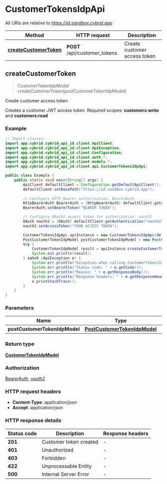 # CustomerTokensIdpApi

All URIs are relative to *https://id.sandbox.cybrid.app*

| Method | HTTP request | Description |
|------------- | ------------- | -------------|
| [**createCustomerToken**](CustomerTokensIdpApi.md#createCustomerToken) | **POST** /api/customer_tokens | Create customer access token |



## createCustomerToken

> CustomerTokenIdpModel createCustomerToken(postCustomerTokenIdpModel)

Create customer access token

Creates a customer JWT access token.  Required scopes: **customers:write** and **customers:read**

### Example

```java
// Import classes:
import app.cybrid.cybrid_api_id.client.ApiClient;
import app.cybrid.cybrid_api_id.client.ApiException;
import app.cybrid.cybrid_api_id.client.Configuration;
import app.cybrid.cybrid_api_id.client.auth.*;
import app.cybrid.cybrid_api_id.client.models.*;
import app.cybrid.cybrid_api_id.client.api.CustomerTokensIdpApi;

public class Example {
    public static void main(String[] args) {
        ApiClient defaultClient = Configuration.getDefaultApiClient();
        defaultClient.setBasePath("https://id.sandbox.cybrid.app");
        
        // Configure HTTP bearer authorization: BearerAuth
        HttpBearerAuth BearerAuth = (HttpBearerAuth) defaultClient.getAuthentication("BearerAuth");
        BearerAuth.setBearerToken("BEARER TOKEN");

        // Configure OAuth2 access token for authorization: oauth2
        OAuth oauth2 = (OAuth) defaultClient.getAuthentication("oauth2");
        oauth2.setAccessToken("YOUR ACCESS TOKEN");

        CustomerTokensIdpApi apiInstance = new CustomerTokensIdpApi(defaultClient);
        PostCustomerTokenIdpModel postCustomerTokenIdpModel = new PostCustomerTokenIdpModel(); // PostCustomerTokenIdpModel | 
        try {
            CustomerTokenIdpModel result = apiInstance.createCustomerToken(postCustomerTokenIdpModel);
            System.out.println(result);
        } catch (ApiException e) {
            System.err.println("Exception when calling CustomerTokensIdpApi#createCustomerToken");
            System.err.println("Status code: " + e.getCode());
            System.err.println("Reason: " + e.getResponseBody());
            System.err.println("Response headers: " + e.getResponseHeaders());
            e.printStackTrace();
        }
    }
}
```

### Parameters


| Name | Type | Description  | Notes |
|------------- | ------------- | ------------- | -------------|
| **postCustomerTokenIdpModel** | [**PostCustomerTokenIdpModel**](PostCustomerTokenIdpModel.md)|  | |

### Return type

[**CustomerTokenIdpModel**](CustomerTokenIdpModel.md)

### Authorization

[BearerAuth](../README.md#BearerAuth), [oauth2](../README.md#oauth2)

### HTTP request headers

- **Content-Type**: application/json
- **Accept**: application/json


### HTTP response details
| Status code | Description | Response headers |
|-------------|-------------|------------------|
| **201** | Customer token created |  -  |
| **401** | Unauthorized |  -  |
| **403** | Forbidden |  -  |
| **422** | Unprocessable Entity |  -  |
| **500** | Internal Server Error |  -  |

